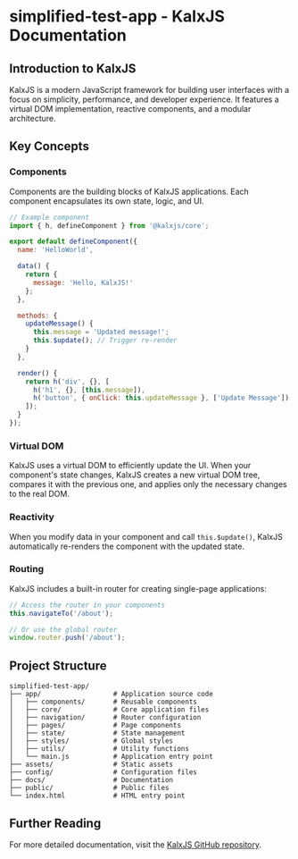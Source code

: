 # simplified-test-app - KalxJS Documentation

## Introduction to KalxJS

KalxJS is a modern JavaScript framework for building user interfaces with a focus on simplicity, performance, and developer experience. It features a virtual DOM implementation, reactive components, and a modular architecture.

## Key Concepts

### Components

Components are the building blocks of KalxJS applications. Each component encapsulates its own state, logic, and UI.

```javascript
// Example component
import { h, defineComponent } from '@kalxjs/core';

export default defineComponent({
  name: 'HelloWorld',

  data() {
    return {
      message: 'Hello, KalxJS!'
    };
  },

  methods: {
    updateMessage() {
      this.message = 'Updated message!';
      this.$update(); // Trigger re-render
    }
  },

  render() {
    return h('div', {}, [
      h('h1', {}, [this.message]),
      h('button', { onClick: this.updateMessage }, ['Update Message'])
    ]);
  }
});
```

### Virtual DOM

KalxJS uses a virtual DOM to efficiently update the UI. When your component's state changes, KalxJS creates a new virtual DOM tree, compares it with the previous one, and applies only the necessary changes to the real DOM.

### Reactivity

When you modify data in your component and call `this.$update()`, KalxJS automatically re-renders the component with the updated state.

### Routing

KalxJS includes a built-in router for creating single-page applications:

```javascript
// Access the router in your components
this.navigateTo('/about');

// Or use the global router
window.router.push('/about');
```

## Project Structure

```
simplified-test-app/
├── app/                  # Application source code
│   ├── components/       # Reusable components
│   ├── core/             # Core application files
│   ├── navigation/       # Router configuration
│   ├── pages/            # Page components
│   ├── state/            # State management
│   ├── styles/           # Global styles
│   ├── utils/            # Utility functions
│   └── main.js           # Application entry point
├── assets/               # Static assets
├── config/               # Configuration files
├── docs/                 # Documentation
├── public/               # Public files
└── index.html            # HTML entry point
```

## Further Reading

For more detailed documentation, visit the [KalxJS GitHub repository](https://github.com/Odeneho-Calculus/kalxjs).
